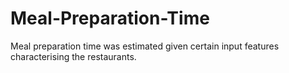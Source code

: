 # Meal-Preparation-Time
Meal preparation time was estimated given certain input features characterising the restaurants.

